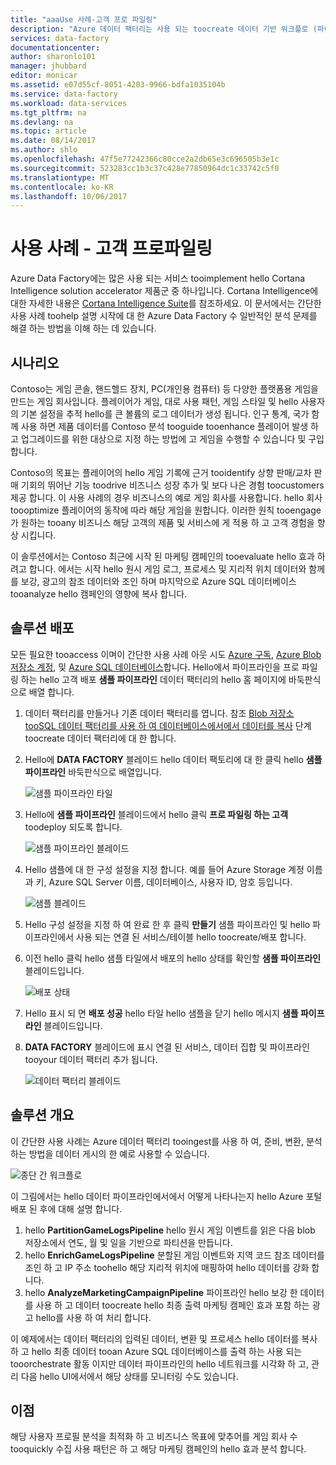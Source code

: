```yaml
---
title: "aaaUse 사례-고객 프로 파일링"
description: "Azure 데이터 팩터리는 사용 되는 toocreate 데이터 기반 워크플로 (파이프라인) tooprofile 게임 고객 방법에 대해 알아봅니다."
services: data-factory
documentationcenter: 
author: sharonlo101
manager: jhubbard
editor: monicar
ms.assetid: e07d55cf-8051-4203-9966-bdfa1035104b
ms.service: data-factory
ms.workload: data-services
ms.tgt_pltfrm: na
ms.devlang: na
ms.topic: article
ms.date: 08/14/2017
ms.author: shlo
ms.openlocfilehash: 47f5e77242366c80cce2a2db65e3c696505b3e1c
ms.sourcegitcommit: 523283cc1b3c37c428e77850964dc1c33742c5f0
ms.translationtype: MT
ms.contentlocale: ko-KR
ms.lasthandoff: 10/06/2017
---
```

# <a name="use-case---customer-profiling"></a>사용 사례 - 고객 프로파일링
Azure Data Factory에는 많은 사용 되는 서비스 tooimplement hello Cortana Intelligence solution accelerator 제품군 중 하나입니다.  Cortana Intelligence에 대한 자세한 내용은 [Cortana Intelligence Suite](http://www.microsoft.com/cortanaanalytics)를 참조하세요. 이 문서에서는 간단한 사용 사례 toohelp 설명 시작에 대 한 Azure Data Factory 수 일반적인 분석 문제를 해결 하는 방법을 이해 하는 데 있습니다.

## <a name="scenario"></a>시나리오
Contoso는 게임 콘솔, 핸드헬드 장치, PC(개인용 컴퓨터) 등 다양한 플랫폼용 게임을 만드는 게임 회사입니다. 플레이어가 게임, 대로 사용 패턴, 게임 스타일 및 hello 사용자의 기본 설정을 추적 hello를 큰 볼륨의 로그 데이터가 생성 됩니다.  인구 통계, 국가 함께 사용 하면 제품 데이터를 Contoso 분석 tooguide tooenhance 플레이어 발생 하 고 업그레이드를 위한 대상으로 지정 하는 방법에 고 게임을 수행할 수 있습니다 및 구입 합니다. 

Contoso의 목표는 플레이어의 hello 게임 기록에 근거 tooidentify 상향 판매/교차 판매 기회의 뛰어난 기능 toodrive 비즈니스 성장 추가 및 보다 나은 경험 toocustomers 제공 합니다. 이 사용 사례의 경우 비즈니스의 예로 게임 회사를 사용합니다. hello 회사 toooptimize 플레이어의 동작에 따라 해당 게임을 원합니다. 이러한 원칙 tooengage가 원하는 tooany 비즈니스 해당 고객의 제품 및 서비스에 게 적용 하 고 고객 경험을 향상 시킵니다.

이 솔루션에서는 Contoso 최근에 시작 된 마케팅 캠페인의 tooevaluate hello 효과 하려고 합니다. 에서는 시작 hello 원시 게임 로그, 프로세스 및 지리적 위치 데이터와 함께를 보강, 광고의 참조 데이터와 조인 하며 마지막으로 Azure SQL 데이터베이스 tooanalyze hello 캠페인의 영향에 복사 합니다.

## <a name="deploy-solution"></a>솔루션 배포
모든 필요한 tooaccess 이며이 간단한 사용 사례 아웃 시도 [Azure 구독](https://azure.microsoft.com/pricing/free-trial/), [Azure Blob 저장소 계정](../storage/common/storage-create-storage-account.md#create-a-storage-account), 및 [Azure SQL 데이터베이스](../sql-database/sql-database-get-started.md)합니다. Hello에서 파이프라인을 프로 파일링 하는 hello 고객 배포 **샘플 파이프라인** 데이터 팩터리의 hello 홈 페이지에 바둑판식으로 배열 합니다.

1. 데이터 팩터리를 만들거나 기존 데이터 팩터리를 엽니다. 참조 [Blob 저장소 tooSQL 데이터 팩터리를 사용 하 여 데이터베이스에서에서 데이터를 복사](data-factory-copy-data-from-azure-blob-storage-to-sql-database.md) 단계 toocreate 데이터 팩터리에 대 한 합니다.
2. Hello에 **DATA FACTORY** 블레이드 hello 데이터 팩토리에 대 한 클릭 hello **샘플 파이프라인** 바둑판식으로 배열입니다.

    ![샘플 파이프라인 타일](./media/data-factory-samples/SamplePipelinesTile.png)
3. Hello에 **샘플 파이프라인** 블레이드에서 hello 클릭 **프로 파일링 하는 고객** toodeploy 되도록 합니다.

    ![샘플 파이프라인 블레이드](./media/data-factory-samples/SampleTile.png)
4. Hello 샘플에 대 한 구성 설정을 지정 합니다. 예를 들어 Azure Storage 계정 이름과 키, Azure SQL Server 이름, 데이터베이스, 사용자 ID, 암호 등입니다.

    ![샘플 블레이드](./media/data-factory-samples/SampleBlade.png)
5. Hello 구성 설정을 지정 하 여 완료 한 후 클릭 **만들기** 샘플 파이프라인 및 hello 파이프라인에서 사용 되는 연결 된 서비스/테이블 hello toocreate/배포 합니다.
6. 이전 hello 클릭 hello 샘플 타일에서 배포의 hello 상태를 확인할 **샘플 파이프라인** 블레이드입니다.

    ![배포 상태](./media/data-factory-samples/DeploymentStatus.png)
7. Hello 표시 되 면 **배포 성공** hello 타일 hello 샘플을 닫기 hello 메시지 **샘플 파이프라인** 블레이드입니다.  
8. **DATA FACTORY** 블레이드에 표시 연결 된 서비스, 데이터 집합 및 파이프라인 tooyour 데이터 팩터리 추가 됩니다.  

    ![데이터 팩터리 블레이드](./media/data-factory-samples/DataFactoryBladeAfter.png)

## <a name="solution-overview"></a>솔루션 개요
이 간단한 사용 사례는 Azure 데이터 팩터리 tooingest를 사용 하 여, 준비, 변환, 분석 하는 방법을 데이터 게시의 한 예로 사용할 수 있습니다.

![종단 간 워크플로](./media/data-factory-customer-profiling-usecase/EndToEndWorkflow.png)

이 그림에서는 hello 데이터 파이프라인에서에서 어떻게 나타나는지 hello Azure 포털 배포 된 후에 대해 설명 합니다.

1. hello **PartitionGameLogsPipeline** hello 원시 게임 이벤트를 읽은 다음 blob 저장소에서 연도, 월 및 일을 기반으로 파티션을 만듭니다.
2. hello **EnrichGameLogsPipeline** 분할된 게임 이벤트와 지역 코드 참조 데이터를 조인 하 고 IP 주소 toohello 해당 지리적 위치에 매핑하여 hello 데이터를 강화 합니다.
3. hello **AnalyzeMarketingCampaignPipeline** 파이프라인 hello 보강 한 데이터를 사용 하 고 데이터 toocreate hello 최종 출력 마케팅 캠페인 효과 포함 하는 광고 hello를 사용 하 여 처리 합니다.

이 예제에서는 데이터 팩터리의 입력된 데이터, 변환 및 프로세스 hello 데이터를 복사 하 고 hello 최종 데이터 tooan Azure SQL 데이터베이스를 출력 하는 사용 되는 tooorchestrate 활동 이지만  데이터 파이프라인의 hello 네트워크를 시각화 하 고, 관리 다음 hello UI에서에서 해당 상태를 모니터링 수도 있습니다.

## <a name="benefits"></a>이점
해당 사용자 프로필 분석을 최적화 하 고 비즈니스 목표에 맞추어를 게임 회사 수 tooquickly 수집 사용 패턴은 하 고 해당 마케팅 캠페인의 hello 효과 분석 합니다.

